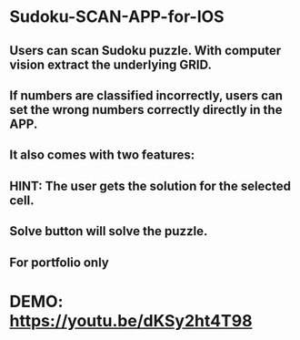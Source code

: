 # Sudoku-SCAN-APP-for-IOS

## Users can scan Sudoku puzzle. With computer vision extract the underlying GRID.  
## If numbers are classified incorrectly, users can set the wrong numbers correctly directly in the APP. 
## It also comes with two features:
## HINT: The user gets the solution for the selected cell. 
## Solve button will  solve the puzzle.


## For portfolio only 

# DEMO: https://youtu.be/dKSy2ht4T98
